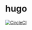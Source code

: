 # hugo
[![CircleCI](https://circleci.com/gh/bill-decisiontime/hugo.svg?style=svg)](https://circleci.com/gh/bill-decisiontime/hugo)
